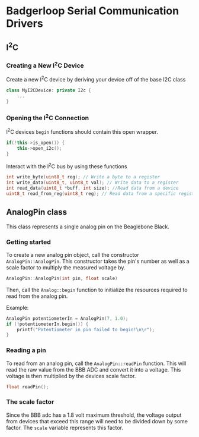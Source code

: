 # Badgerloop Serial Communication Drivers

## I<sup>2</sup>C

### Creating a New I<sup>2</sup>C Device

Create a new I<sup>2</sup>C device by deriving your device off of the base I2C class

```c++
class MyI2CDevice: private I2c {
    ...
}
```

### Opening the I<sup>2</sup>C Connection

I<sup>2</sup>C devices `begin` functions should contain this open wrapper.

```c++
if(!this->is_open()) {
    this->open_i2c();
}
```

Interact with the I<sup>2</sup>C bus by using these functions

```c++
int write_byte(uint8_t reg); // Write a byte to a register
int write_data(uint8_t, uint8_t val); // Write data to a register
int read_data(uint8_t *buff, int size); //Read data from a device
uint8_t read_from_reg(uint8_t reg); // Read data from a specific register
```

## AnalogPin class

This class represents a single analog pin on the Beaglebone Black.

### Getting started

To create a new analog pin object, call the constructor `AnalogPin::AnalogPin`. This constructor takes the pin's number as well as a scale factor to multiply the measured voltage by.

```c++
AnalogPin::AnalogPin(int pin, float scale)
```

Then, call the `Analog::begin` function to initialize the resources required to read from the analog pin.

Example:
```c++
AnalogPin potentiometerIn = AnalogPin(7, 1.0);
if (!potentiometerIn.begin()) {
    printf("Potentiometer in pin failed to begin!\n\r");
}
```

### Reading a pin

To read from an analog pin, call the `AnalogPin::readPin` function. This will read the raw value from the BBB ADC and convert it into a voltage. This voltage is then multiplied by the devices scale factor.

```c++
float readPin();
```

### The scale factor

Since the BBB adc has a 1.8 volt maximum threshold, the voltage output from devices that exceed this range will need to be divided down by some factor. The `scale` variable represents this factor.

